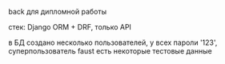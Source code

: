 back для дипломной работы

стек: Django ORM + DRF, только API

в БД создано несколько пользователей, у всех пароли '123', суперпользователь faust
есть некоторые тестовые данные
